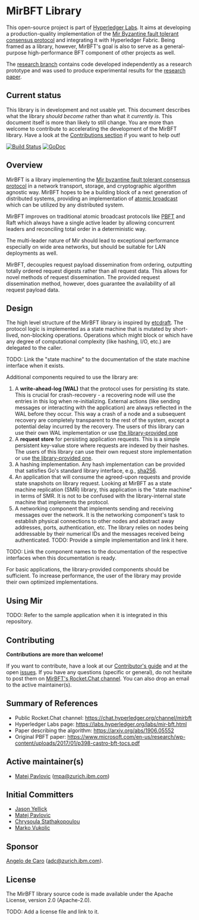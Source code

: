 # MirBFT Library

This open-source project is part of [Hyperledger Labs](https://labs.hyperledger.org/labs/mir-bft.html).
It aims at developing a production-quality implementation of the
[Mir Byzantine fault tolerant consensus protocol](https://arxiv.org/abs/1906.05552)
and integrating it with Hyperledger Fabric.
Being framed as a library, however, MirBFT's goal is also to serve as a general-purpose high-performance BFT component
of other projects as well.

The [research branch](https://github.com/hyperledger-labs/mirbft/tree/research) contains code developed independently
as a research prototype and was used to produce experimental results
for the [research paper](https://arxiv.org/abs/1906.05552).

## Current status

This library is in development and not usable yet.
This document describes what the library _should become_ rather than what it _currently is_.
This document itself is more than likely to still change.
You are more than welcome to contribute to accelerating the development of the MirBFT library.
Have a look at the [Contributions section](#contributing) if you want to help out!

[![Build Status](https://github.com/hyperledger-labs/mirbft/workflows/test/badge.svg)](https://github.com/hyperledger-labs/mirbft/actions)
[![GoDoc](https://godoc.org/github.com/hyperledger-labs/mirbft?status.svg)](https://godoc.org/github.com/hyperledger-labs/mirbft)

## Overview

MirBFT is a library implementing the [Mir byzantine fault tolerant consensus protocol](https://arxiv.org/abs/1906.05552)
in a network transport, storage, and cryptographic algorithm agnostic way.
MirBFT hopes to be a building block of a next generation of distributed systems,
providing an implementation of [atomic broadcast](https://en.wikipedia.org/wiki/Atomic_broadcast)
which can be utilized by any distributed system.

MirBFT improves on traditional atomic broadcast protocols
like [PBFT](https://www.microsoft.com/en-us/research/wp-content/uploads/2017/01/p398-castro-bft-tocs.pdf) and Raft
which always have a single active leader by allowing concurrent leaders
and reconciling total order in a deterministic way.

The multi-leader nature of Mir should lead to exceptional performance
especially on wide area networks,
but should be suitable for LAN deployments as well.

MirBFT, decouples request payload dissemination from ordering,
outputting totally ordered request digests rather than all request data.
This allows for novel methods of request dissemination.
The provided request dissemination method, however, does guarantee the availability of all request payload data.

## Design

The high level structure of the MirBFT library
is inspired by [etcdraft](https://github.com/etcd-io/etcd/tree/master/raft).
The protocol logic is implemented as a state machine that is mutated by short-lived, non-blocking operations.
Operations which might block or which have any degree of computational complexity (like hashing, I/O, etc.)
are delegated to the caller.

TODO: Link the "state machine" to the documentation of the state machine interface when it exists.

Additional components required to use the library are:

1. A **write-ahead-log (WAL)** that the protocol uses for persisting its state.
   This is crucial for crash-recovery - a recovering node will use the entries in this log when re-initializing.
   External actions (like sending messages or interacting with the application) are always reflected in the WAL
   before they occur.
   This way a crash of a node and a subsequent recovery are completely transparent to the rest of the system,
   except a potential delay incurred by the recovery.
   The users of this library can use their own WAL implementation
   or use [the library-provided one](https://github.com/hyperledger-labs/mirbft/tree/main/pkg/simplewal)
2. A **request store** for persisting application requests.
   This is a simple persistent key-value store where requests are indexed by their hashes.
   The users of this library can use their own request store implementation
   or use [the library-provided one](https://github.com/hyperledger-labs/mirbft/tree/main/pkg/reqstore).
3. A hashing implementation.
   Any hash implementation can be provided that satisfies Go's standard library interface,
   e.g., [sha256](https://golang.org/pkg/crypto/sha256/).
4. An application that will consume the agreed-upon requests and provide state snapshots on library request.
   Looking at MirBFT as a state machine replication (SMR) library,
   this application is the "state machine" in terms of SMR.
   It is not to be confused with the library-internal state machine that implements the protocol.
5. A networking component that implements sending and receiving messages over the network.
   It is the networking component's task to establish physical connections to other nodes
   and abstract away addresses, ports, authentication, etc.
   The library relies on nodes being addressable by their numerical IDs and the messages received being authenticated.
   TODO: Provide a simple implementation and link it here.

TODO: Link the component names to the documentation of the respective interfaces when this documentation is ready.

For basic applications, the library-provided components should be sufficient.
To increase performance, the user of the library may provide their own optimized implementations.

## Using Mir
 
TODO: Refer to the sample application when it is integrated in this repository.

## Contributing

**Contributions are more than welcome!**

If you want to contribute, have a look at our [Contributor's guide](CONTRIBUTING.md)
and at the open [issues](https://github.com/hyperledger-labs/mirbft/issues).
If you have any questions (specific or general),
do not hesitate to post them on [MirBFT's Rocket.Chat channel](https://chat.hyperledger.org/channel/mirbft).
You can also drop an email to the active maintainer(s).

## Summary of References

- Public Rocket.Chat channel: https://chat.hyperledger.org/channel/mirbft
- Hyperledger Labs page: https://labs.hyperledger.org/labs/mir-bft.html
- Paper describing the algorithm: https://arxiv.org/abs/1906.05552
- Original PBFT paper: https://www.microsoft.com/en-us/research/wp-content/uploads/2017/01/p398-castro-bft-tocs.pdf

## Active maintainer(s)

- [Matej Pavlovic](https://github.com/matejpavlovic) (mpa@zurich.ibm.com)

## Initial Committers

- [Jason Yellick](https://github.com/jyellick)
- [Matej Pavlovic](https://github.com/matejpavlovic)
- [Chrysoula Stathakopoulou](https://github.com/stchrysa)
- [Marko Vukolic](https://github.com/vukolic)

## Sponsor

[Angelo de Caro](https://github.com/adecaro) (adc@zurich.ibm.com).

## License

The MirBFT library source code is made available under the Apache License, version 2.0 (Apache-2.0).

TODO: Add a license file and link to it.